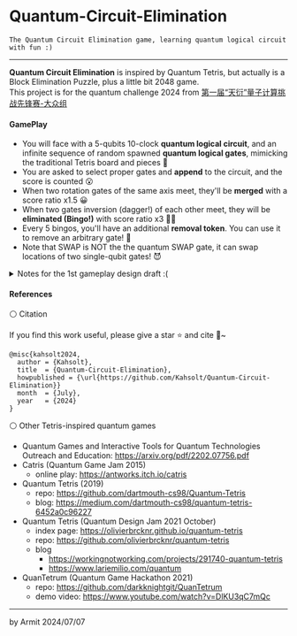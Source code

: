 # Quantum-Circuit-Elimination

    The Quantum Circuit Elimination game, learning quantum logical circuit with fun :)

----

**Quantum Circuit Elimination** is inspired by Quantum Tetris, but actually is a Block Elimination Puzzle, plus a little bit 2048 game.  
This project is for the quantum challenge 2024 from [第一届“天衍”量子计算挑战先锋赛-大众组](https://qc.zdxlz.com/learn/#/megagame/megagameDetail?id=1801135605315321857&lang=zh)  


#### GamePlay

- You will face with a 5-qubits 10-clock **quantum logical circuit**, and an infinite sequence of random spawned **quantum logical gates**, mimicking the traditional Tetris board and pieces 🤔
- You are asked to select proper gates and **append** to the circuit, and the score is counted 😮
- When two rotation gates of the same axis meet, they'll be **merged** with a score ratio x1.5 😀
- When two gates inversion (dagger!) of each other meet, they will be **eliminated (Bingo!)** with score ratio x3 🎉🎉
- Every 5 bingos, you'll have an additional **removal token**. You can use it to remove an arbitrary gate! 🤗
- Note that SWAP is NOT the the quantum SWAP gate, it can swap locations of two single-qubit gates! 😈

<details>
<summary>Notes for the 1st gameplay design draft :(</summary>
In the original design, if any sub-part of the circuit is equivalent to an identity matrix, it will **collapse** and we call this bingo!  
Every 5 bingos, the player will be rewarded with a **hint token** to get hints about the placements.  
However, implementing this requires O(2^n) computations and is extremely annoying... we have to step back.  
</details>


#### References

⚪ Citation

If you find this work useful, please give a star ⭐ and cite 📖~

```
@misc{kahsolt2024,
  author = {Kahsolt},
  title  = {Quantum-Circuit-Elimination},
  howpublished = {\url{https://github.com/Kahsolt/Quantum-Circuit-Elimination}}
  month  = {July},
  year   = {2024}
}
```

⚪ Other Tetris-inspired quantum games

- Quantum Games and Interactive Tools for Quantum Technologies Outreach and Education: https://arxiv.org/pdf/2202.07756.pdf
- Catris (Quantum Game Jam 2015)
  - online play: https://antworks.itch.io/catris
- Quantum Tetris (2019)
  - repo: https://github.com/dartmouth-cs98/Quantum-Tetris
  - blog: https://medium.com/dartmouth-cs98/quantum-tetris-6452a0c96227
- Quantum Tetris (Quantum Design Jam 2021 October)
  - index page: https://olivierbrcknr.github.io/quantum-tetris
  - repo: https://github.com/olivierbrcknr/quantum-tetris
  - blog
    - https://workingnotworking.com/projects/291740-quantum-tetris
    - https://www.lariemilio.com/quantum
- QuanTetrum (Quantum Game Hackathon 2021)
  - repo: https://github.com/darkknightgit/QuanTetrum
  - demo video: https://www.youtube.com/watch?v=DlKU3qC7mQc

----
by Armit
2024/07/07
